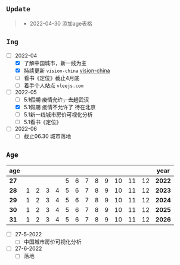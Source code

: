 ## `Update`

>- 2022-04-30 添加age表格

## `Ing`

- [ ] 2022-04
    - [x] 了解中国城市，新一线为主
    - [x] 持续更新 `vision-china` [vision-china](https://github.com/yayxs/vision-china)
    - [ ] 看书《定位》截止4月底
    - [ ] 着手个人站点 `vleejs.com`
- [ ] 2022-05
    - [ ] ~~5.1假期 疫情允许，去趟武汉~~
    - [x] 5.1假期 疫情不允许了 待在北京
    - [ ] 5.1新一线城市房价可视化分析
    - [ ] 5.1看书《定位》
- [ ] 2022-06
    - [ ] 截止06.30 城市落地

## `Age`

| age    |      |      |      |      |      |      |      |      |      |      |      |      | year     |
| ------ | ---- | ---- | ---- | ---- | ---- | ---- | ---- | ---- | ---- | ---- | ---- | ---- | -------- |
| **27** |      |      |      |      | 5    | 6    | 7    | 8    | 9    | 10   | 11   | 12   | **2022** |
| **28** | 1    | 2    | 3    | 4    | 5    | 6    | 7    | 8    | 9    | 10   | 11   | 12   | **2023** |
| **29** | 1    | 2    | 3    | 4    | 5    | 6    | 7    | 8    | 9    | 10   | 11   | 12   | **2024** |
| **30** | 1    | 2    | 3    | 4    | 5    | 6    | 7    | 8    | 9    | 10   | 11   | 12   | **2025** |
| **31** | 1    | 2    | 3    | 4    | 5    | 6    | 7    | 8    | 9    | 10   | 11   | 12   | **2026** |

- [ ] 27-5-2022
  - [ ] 中国城市房价可视化分析
- [ ] 27-6-2022
  - [ ] 落地
